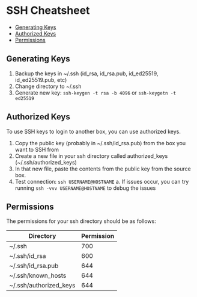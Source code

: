 # SSH Cheatsheet

- [Generating Keys](#generating-keys)
- [Authorized Keys](#authorized-keys)
- [Permissions](#permissions)

## Generating Keys

1. Backup the keys in ~/.ssh (id_rsa, id_rsa.pub, id_ed25519, id_ed25519.pub, etc)
2. Change directory to ~/.ssh
3. Generate new key: `ssh-keygen -t rsa -b 4096` or `ssh-keygetn -t ed25519`

## Authorized Keys

To use SSH keys to login to another box, you can use authorized keys.

1. Copy the public key (probably in ~/.ssh/id_rsa.pub) from the box you want to SSH from
2. Create a new file in your ssh directory called authorized_keys (~/.ssh/authorized_keys)
3. In that new file, paste the contents from the public key from the source box.
4. Test connection: `ssh USERNAME@HOSTNAME`
  a. If issues occur, you can try running `ssh -vvv USERNAME@HOSTNAME` to debug the issues

## Permissions

The permissions for your ssh directory should be as follows:

| Directory | Permission |
|---|---|
|~/.ssh|700|
|~/.ssh/id_rsa|600|
|~/.ssh/id_rsa.pub|644|
|~/.ssh/known_hosts|644|
|~/.ssh/authorized_keys|644|

